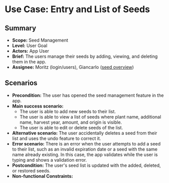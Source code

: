 # Use Case: Entry and List of Seeds

## Summary

- **Scope:** Seed Management
- **Level:** User Goal
- **Actors:** App User
- **Brief:** The users manage their seeds by adding, viewing, and deleting them in the app.
- **Assignee:** Moritz (login/users), Giancarlo ([seed overview](https://github.com/ElektraInitiative/PermaplanT/issues/210))

## Scenarios

- **Precondition:**
  The user has opened the seed management feature in the app.
- **Main success scenario:**
  - The user is able to add new seeds to their list.
  - The user is able to view a list of seeds where plant name, additional name, harvest year, amount, and origin is visible.
  - The user is able to edit or delete seeds of the list.
- **Alternative scenario:**
  The user accidentally deletes a seed from their list and uses the undo feature to correct it.
- **Error scenario:**
  There is an error when the user attempts to add a seed to their list, such as an invalid expiration date or a seed with the same name already existing.
  In this case, the app validates while the user is typing and shows a validation error.
- **Postcondition:**
  The user's seed list is updated with the added, deleted, or restored seeds.
- **Non-functional Constraints:**
